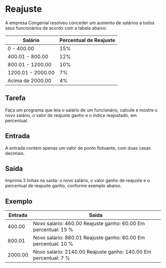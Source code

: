 # Reajuste

A empresa Congenial resolveu conceder um aumento de salários a todos seus funcionários de acordo com a tabela abaixo:

| Salário           | Percentual de Reajuste |
| ----------------- | ---------------------- |
| 0 - 400.00        | 15%                    |
| 400.01 - 800.00   | 12%                    |
| 800.01 - 1200.00  | 10%                    |
| 1200.01 - 2000.00 | 7%                     |
| Acima de 2000.00  | 4%                     |

## Tarefa

Faça um programa que leia o salário de um funcionário, calcule e mostre o novo salário, o valor de reajuste ganho e o índice reajustado, em percentual.

## Entrada

A entrada contém apenas um valor de ponto flutuante, com duas casas decimais.

## Saída

Imprima 3 linhas na saída: o novo salário, o valor ganho de reajuste e o percentual de reajuste ganho, conforme exemplo abaixo.

## Exemplo

| Entrada | Saída                                                           |
| ------- | --------------------------------------------------------------- |
| 400.00  | Novo salario: 460.00 Reajuste ganho: 60.00 Em percentual: 15 %  |
| 800.01  | Novo salario: 880.01 Reajuste ganho: 80.00 Em percentual: 10 %  |
| 2000.00 | Novo salario: 2140.00 Reajuste ganho: 140.00 Em percentual: 7 % |